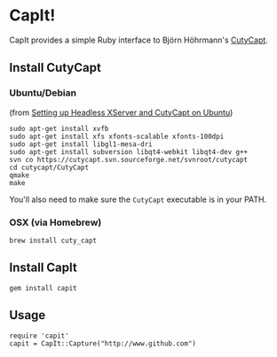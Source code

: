 CapIt!
======
CapIt provides a simple Ruby interface to Björn Höhrmann's 
[CutyCapt][1]. 

Install CutyCapt
----------------

### Ubuntu/Debian
(from [Setting up Headless XServer and CutyCapt on Ubuntu][2])

    sudo apt-get install xvfb
    sudo apt-get install xfs xfonts-scalable xfonts-100dpi
    sudo apt-get install libgl1-mesa-dri
    sudo apt-get install subversion libqt4-webkit libqt4-dev g++
    svn co https://cutycapt.svn.sourceforge.net/svnroot/cutycapt
    cd cutycapt/CutyCapt
    qmake
    make

You'll also need to make sure the `CutyCapt` executable is in your PATH.

### OSX (via Homebrew)

    brew install cuty_capt

Install CapIt
-------------
    gem install capit

Usage
-----
    require 'capit'
    capit = CapIt::Capture("http://www.github.com")


[1]: http://cutycapt.sourceforge.net/ "CutyCapt"
[2]: http://daveelkins.com/2009/04/10/setting-up-headless-xserver-and-cutycapt-on-ubuntu/ "Setting up Headless XServer and CutyCapt on Ubuntu"


